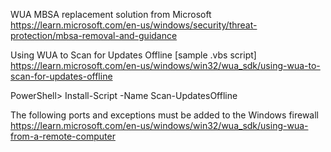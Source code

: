 WUA
MBSA replacement solution from Microsoft
https://learn.microsoft.com/en-us/windows/security/threat-protection/mbsa-removal-and-guidance

Using WUA to Scan for Updates Offline [sample .vbs script]
https://learn.microsoft.com/en-us/windows/win32/wua_sdk/using-wua-to-scan-for-updates-offline

PowerShell> Install-Script -Name Scan-UpdatesOffline

The following ports and exceptions must be added to the Windows firewall
https://learn.microsoft.com/en-us/windows/win32/wua_sdk/using-wua-from-a-remote-computer​

